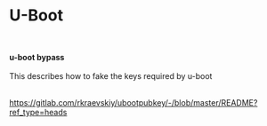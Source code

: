 # U-Boot #

<br>

**u-boot bypass**<br>
<br>
This describes how to fake the keys required by u-boot<br>
<br>

https://gitlab.com/rkraevskiy/ubootpubkey/-/blob/master/README?ref_type=heads
